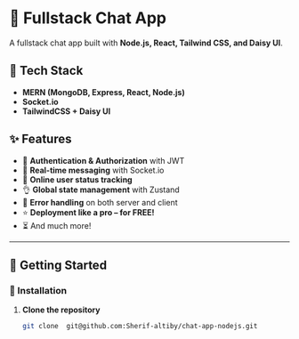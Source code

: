 # 💬 Fullstack Chat App

A fullstack chat app built with **Node.js, React, Tailwind CSS, and Daisy UI**.

## 🌟 Tech Stack
- **MERN (MongoDB, Express, React, Node.js)**
- **Socket.io**
- **TailwindCSS + Daisy UI**

## ✨ Features
- 🎃 **Authentication & Authorization** with JWT
- 👾 **Real-time messaging** with Socket.io
- 🚀 **Online user status tracking**
- 👌 **Global state management** with Zustand
- 🐞 **Error handling** on both server and client
- ⭐ **Deployment like a pro – for FREE!**
- ⏳ And much more!

---

## 🚀 Getting Started

### 📌 Installation
1. **Clone the repository**
   ```sh
   git clone  git@github.com:Sherif-altiby/chat-app-nodejs.git
